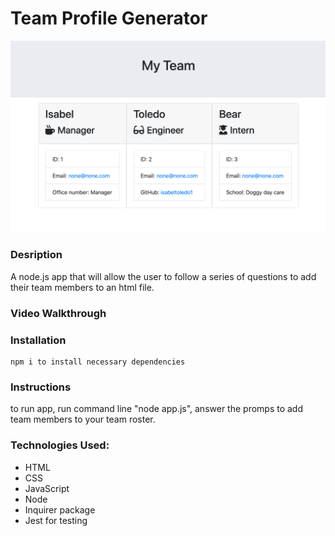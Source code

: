 # Team Profile Generator

![](assets/teamProfile.png)

### Desription

A node.js app that will allow the user to follow a series of questions to add their team members to an html file. 

  

  
### Video Walkthrough
    
 


### Installation
```
npm i to install necessary dependencies 
```

### Instructions
to run app, run command line "node app.js", answer the promps to add team members to your team roster. 


### Technologies Used:
 - HTML
 - CSS
 - JavaScript 
 - Node
 - Inquirer package
 - Jest for testing 




 




